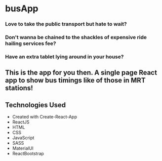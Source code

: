 # busApp

### Love to take the public transport but hate to wait?

### Don't wanna be chained to the shackles of expensive ride hailing services fee?

### Have an extra tablet lying around in your house?

## This is the app for you then. A single page React app to show bus timings like of those in MRT stations!

## Technologies Used
- Created with Create-React-App
- ReactJS
- HTML
- CSS
- JavaScript
- SASS
- MaterialUI
- ReactBootstrap